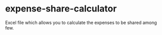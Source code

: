 expense-share-calculator
========================

Excel file which allows you to calculate the expenses to be shared among few.
